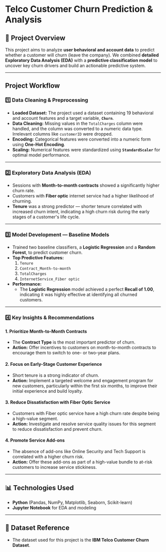 # Telco Customer Churn Prediction & Analysis

## 🎯 Project Overview
This project aims to analyze **user behavioral and account data** to predict whether a customer will churn (leave the company). We combined **detailed Exploratory Data Analysis (EDA)** with a **predictive classification model** to uncover key churn drivers and build an actionable predictive system.

***

## Project Workflow

### 1️⃣ Data Cleaning & Preprocessing
- **Loaded Dataset:** The project used a dataset containing 19 behavioral and account features and a target variable, **`Churn`**.
- **Data Cleaning:** Missing values in the `TotalCharges` column were handled, and the column was converted to a numeric data type. Irrelevant columns like `customerID` were dropped.
- **Encoding:** Categorical features were converted into a numeric form using **One-Hot Encoding**.
- **Scaling:** Numerical features were standardized using **`StandardScaler`** for optimal model performance.

---

### 2️⃣ Exploratory Data Analysis (EDA)
- Sessions with **Month-to-month contracts** showed a significantly higher churn rate.
- Customers with **Fiber optic** internet service had a higher likelihood of churning.
- **Tenure** was a strong predictor — shorter tenure correlated with increased churn intent, indicating a high churn risk during the early stages of a customer's life cycle.

---

### 3️⃣ Model Development — Baseline Models
- Trained two baseline classifiers, a **Logistic Regression** and a **Random Forest**, to predict customer churn.
- **Top Predictive Features:**
  1. `Tenure`
  2. `Contract_Month-to-month`
  3. `TotalCharges`
  4. `InternetService_Fiber optic`
- **Performance:**
  - The **Logistic Regression** model achieved a perfect **Recall of 1.00**, indicating it was highly effective at identifying all churned customers.

---

### 4️⃣ Key Insights & Recommendations

#### **1. Prioritize Month-to-Month Contracts**
- The **Contract Type** is the most important predictor of churn.
- **Action:** Offer incentives to customers on month-to-month contracts to encourage them to switch to one- or two-year plans.

#### **2. Focus on Early-Stage Customer Experience**
- Short tenure is a strong indicator of churn.
- **Action:** Implement a targeted welcome and engagement program for new customers, particularly within the first six months, to improve their initial experience and build loyalty.

#### **3. Reduce Dissatisfaction with Fiber Optic Service**
- Customers with Fiber optic service have a high churn rate despite being a high-value segment.
- **Action:** Investigate and resolve service quality issues for this segment to reduce dissatisfaction and prevent churn.

#### **4. Promote Service Add-ons**
- The absence of add-ons like Online Security and Tech Support is correlated with a higher churn risk.
- **Action:** Offer these add-ons as part of a high-value bundle to at-risk customers to increase service stickiness.

---

## 📊 Technologies Used
- **Python** (Pandas, NumPy, Matplotlib, Seaborn, Scikit-learn)
- **Jupyter Notebook** for EDA and modeling

---

## 📌 Dataset Reference
- The dataset used for this project is the **IBM Telco Customer Churn Dataset**.

